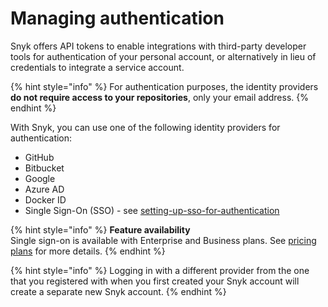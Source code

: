 # Managing authentication

Snyk offers API tokens to enable integrations with third-party developer tools for authentication of your personal account, or alternatively in lieu of credentials to integrate a service account.

{% hint style="info" %}
For authentication purposes, the identity providers **do not require access to your repositories**, only your email address.
{% endhint %}

With Snyk, you can use one of the following identity providers for authentication:

* GitHub
* Bitbucket
* Google
* Azure AD
* Docker ID
* Single Sign-On (SSO) - see [setting-up-sso-for-authentication](../setting-up-sso-for-authentication/ "mention")

{% hint style="info" %}
**Feature availability**\
Single sign-on is available with Enterprise and Business plans. See [pricing plans](https://snyk.io/plans/) for more details.
{% endhint %}

{% hint style="info" %}
Logging in with a different provider from the one that you registered with when you first created your Snyk account will create a separate new Snyk account.
{% endhint %}
